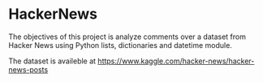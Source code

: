 # HackerNews
The objectives of this project is analyze comments over a dataset from Hacker News using Python lists, dictionaries and datetime module.

The dataset is availeble at https://www.kaggle.com/hacker-news/hacker-news-posts
